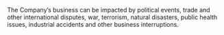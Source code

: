 The  Company’s  business  can  be  impacted  by  political  events,  trade  and  other  international  disputes,  war,  terrorism,
natural disasters, public health issues, industrial accidents and other business interruptions.